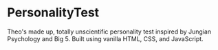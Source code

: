 # PersonalityTest
Theo's made up, totally unscientific personality test inspired by Jungian Psychology and Big 5. Built using vanilla HTML, CSS, and JavaScript.
